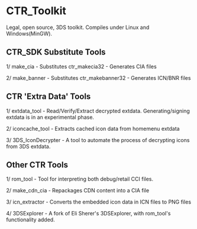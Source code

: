 CTR_Toolkit
=============

Legal, open source, 3DS toolkit. Compiles under Linux and Windows(MinGW).

## CTR_SDK Substitute Tools ##

1/ make_cia - Substitutes ctr_makecia32 - Generates CIA files

2/ make_banner - Substitutes ctr_makebanner32 - Generates ICN/BNR files

## CTR 'Extra Data' Tools ##

1/ extdata_tool - Read/Verify/Extract decrypted extdata. Generating/signing extdata is in an experimental phase.

2/ iconcache_tool - Extracts cached icon data from homemenu extdata

3/ 3DS_IconDecrypter - A tool to automate the process of decrypting icons from 3DS extdata.

## Other CTR Tools ##

1/ rom_tool - Tool for interpreting both debug/retail CCI files.

2/ make_cdn_cia - Repackages CDN content into a CIA file

3/ icn_extractor - Converts the embedded icon data in ICN files to PNG files

4/ 3DSExplorer - A fork of Eli Sherer's 3DSExplorer, with rom_tool's functionality added.